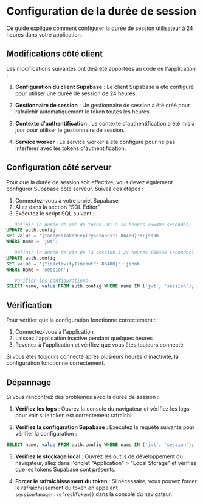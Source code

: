 # Configuration de la durée de session

Ce guide explique comment configurer la durée de session utilisateur à 24 heures dans votre application.

## Modifications côté client

Les modifications suivantes ont déjà été apportées au code de l'application :

1. **Configuration du client Supabase** : Le client Supabase a été configuré pour utiliser une durée de session de 24 heures.

2. **Gestionnaire de session** : Un gestionnaire de session a été créé pour rafraîchir automatiquement le token toutes les heures.

3. **Contexte d'authentification** : Le contexte d'authentification a été mis à jour pour utiliser le gestionnaire de session.

4. **Service worker** : Le service worker a été configuré pour ne pas interférer avec les tokens d'authentification.

## Configuration côté serveur

Pour que la durée de session soit effective, vous devez également configurer Supabase côté serveur. Suivez ces étapes :

1. Connectez-vous à votre projet Supabase
2. Allez dans la section "SQL Editor"
3. Exécutez le script SQL suivant :

```sql
-- Définir la durée de vie du token JWT à 24 heures (86400 secondes)
UPDATE auth.config
SET value = '{"accessTokenExpirySeconds": 86400}'::jsonb
WHERE name = 'jwt';

-- Définir la durée de vie de la session à 24 heures (86400 secondes)
UPDATE auth.config
SET value = '{"inactivityTimeout": 86400}'::jsonb
WHERE name = 'session';

-- Vérifier les configurations
SELECT name, value FROM auth.config WHERE name IN ('jwt', 'session');
```

## Vérification

Pour vérifier que la configuration fonctionne correctement :

1. Connectez-vous à l'application
2. Laissez l'application inactive pendant quelques heures
3. Revenez à l'application et vérifiez que vous êtes toujours connecté

Si vous êtes toujours connecté après plusieurs heures d'inactivité, la configuration fonctionne correctement.

## Dépannage

Si vous rencontrez des problèmes avec la durée de session :

1. **Vérifiez les logs** : Ouvrez la console du navigateur et vérifiez les logs pour voir si le token est correctement rafraîchi.

2. **Vérifiez la configuration Supabase** : Exécutez la requête suivante pour vérifier la configuration :

```sql
SELECT name, value FROM auth.config WHERE name IN ('jwt', 'session');
```

3. **Vérifiez le stockage local** : Ouvrez les outils de développement du navigateur, allez dans l'onglet "Application" > "Local Storage" et vérifiez que les tokens Supabase sont présents.

4. **Forcer le rafraîchissement du token** : Si nécessaire, vous pouvez forcer le rafraîchissement du token en appelant `sessionManager.refreshToken()` dans la console du navigateur.
